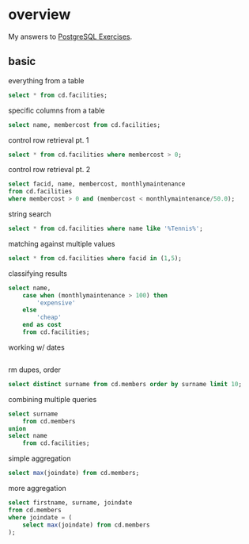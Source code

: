 # overview

My answers to [PostgreSQL Exercises](https://pgexercises.com/).

## basic

everything from a table
```sql
select * from cd.facilities;
```

specific columns from a table
```sql
select name, membercost from cd.facilities;
```

control row retrieval pt. 1
```sql
select * from cd.facilities where membercost > 0;
```

control row retrieval pt. 2
```sql
select facid, name, membercost, monthlymaintenance 
from cd.facilities 
where membercost > 0 and (membercost < monthlymaintenance/50.0);
```

string search
```sql
select * from cd.facilities where name like '%Tennis%';
```

matching against multiple values
```sql
select * from cd.facilities where facid in (1,5);
```

classifying results
```sql
select name, 
	case when (monthlymaintenance > 100) then
		'expensive'
	else
		'cheap'
	end as cost
	from cd.facilities;  
```

working w/ dates
```sql

```

rm dupes, order
```sql
select distinct surname from cd.members order by surname limit 10;
```

combining multiple queries
```sql
select surname 
	from cd.members
union
select name
	from cd.facilities;
```

simple aggregation
```sql
select max(joindate) from cd.members;
```

more aggregation
```sql
select firstname, surname, joindate 
from cd.members 
where joindate = (
    select max(joindate) from cd.members
);
```
